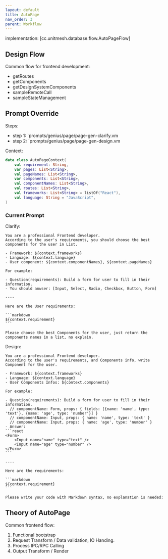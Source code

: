```yaml
---
layout: default
title: AutoPage
nav_order: 3
parent: Workflow
---
```


implementation: [cc.unitmesh.database.flow.AutoPageFlow]

## Design Flow

Common flow for frontend development:

- getRoutes
- getComponents
- getDesignSystemComponents
- sampleRemoteCall
- sampleStateManagement

## Prompt Override

Steps:

- step 1: `prompts/genius/page/page-gen-clarify.vm
- step 2: `prompts/genius/page/page-gen-design.vm

Context:

```kotlin
data class AutoPageContext(
    val requirement: String,
    var pages: List<String>,
    val pageNames: List<String>,
    var components: List<String>,
    val componentNames: List<String>,
    val routes: List<String>,
    val frameworks: List<String> = listOf("React"),
    val language: String = "JavaScript",
)
```

### Current Prompt

Clarify:

    You are a professional Frontend developer.
    According to the user's requirements, you should choose the best components for the user in List.

    - Framework: ${context.frameworks}
    - Language: ${context.language}
    - User component: ${context.componentNames}, ${context.pageNames}
    
    For example:
    
    - Question(requirements): Build a form for user to fill in their information.
    - You should anwser: [Input, Select, Radio, Checkbox, Button, Form]
    
    ----
    
    Here are the User requirements:
    
    ```markdown
    ${context.requirement}
    ```
    
    Please choose the best Components for the user, just return the components names in a list, no explain.

Design:

    You are a professional Frontend developer.
    According to the user's requirements, and Components info, write Component for the user.
    
    - Framework: ${context.frameworks}
    - Language: ${context.language}
    - User Components Infos: ${context.components}
    
    For example:
    
    - Question(requirements): Build a form for user to fill in their information.
      // componentName: Form, props: { fields: [{name: 'name', type: 'text'}, {name: 'age', type: 'number'}] }
      // componentName: Input, props: { name: 'name', type: 'text' }
      // componentName: Input, props: { name: 'age', type: 'number' }
    - Answer:
    ```react
    <Form>
        <Input name="name" type="text" />
        <Input name="age" type="number" />
    </Form>
    ```
    
    ----
    
    Here are the requirements:
    
    ```markdown
    ${context.requirement}
    ```
    
    Please write your code with Markdown syntax, no explanation is needed:
    
## Theory of AutoPage 

Common frontend flow:

1. Functional bootstrap
2. Request Transform / Data validation, IO Handing.
3. Process IPC/RPC Calling
4. Output Transform / Render


